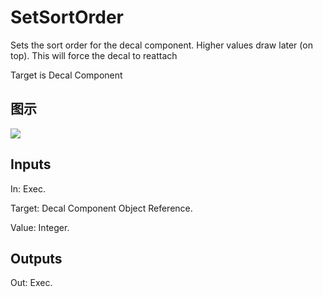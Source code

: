 # SetSortOrder

Sets the sort order for the decal component. Higher values draw later (on top). This will force the decal to reattach

Target is Decal Component

## 图示

![]($-20221218-20334294.png)

## Inputs

In: Exec.

Target: Decal Component Object Reference.

Value: Integer.  

## Outputs

Out: Exec.

